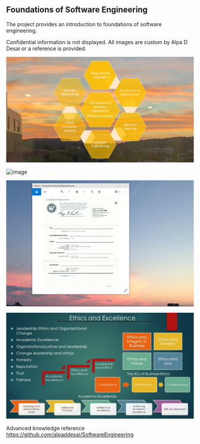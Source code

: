## Foundations of Software Engineering

The project provides an introduction to foundations of software engineering. 

Confidential information is not displayed. All images are custom by Alpa D Desai or a reference is provided.

![image](FoundationsOfSoftwareEngineering.jpg)

![image](AgileLifeCycle.png)

![image](USCopyrightCertificate.png)

![image](Ethics.jpg)

Advanced knowledge reference https://github.com/alpaddesai/SoftwareEngineering 
